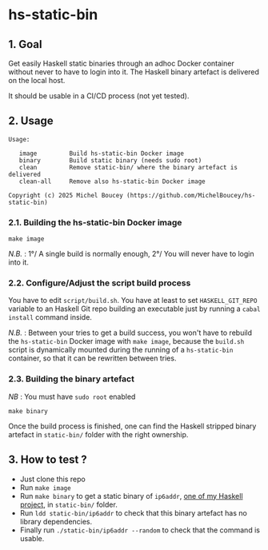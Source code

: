 # hs-static-bin

## 1. Goal

Get easily Haskell static binaries through an adhoc Docker container without never to have to login into it. The Haskell binary artefact is delivered on the local host.

It should be usable in a CI/CD process (not yet tested).

## 2. Usage

```
Usage:

   image         Build hs-static-bin Docker image
   binary        Build static binary (needs sudo root)
   clean         Remove static-bin/ where the binary artefact is delivered
   clean-all     Remove also hs-static-bin Docker image

Copyright (c) 2025 Michel Boucey (https://github.com/MichelBoucey/hs-static-bin)
```

### 2.1. Building the hs-static-bin Docker image

```
make image
```

_N.B._ : 1°/ A single build is normally enough, 2°/ You will never have to login into it.

### 2.2. Configure/Adjust the script build process

You have to edit `script/build.sh`. You have at least to set `HASKELL_GIT_REPO` variable to an Haskell Git repo building an executable just by running a `cabal install` command inside.

_N.B._ : Between your tries to get a build success, you won't have to rebuild the `hs-static-bin` Docker image with `make image`, because the `build.sh` script is dynamically mounted during the running of a `hs-static-bin` container, so that it can be rewritten between tries.

### 2.3. Building the binary artefact

_NB_ : You must have `sudo root` enabled

```
make binary
```

Once the build process is finished, one can find the Haskell stripped binary artefact in `static-bin/` folder with the right ownership.

## 3. How to test ?

- Just clone this repo
- Run `make image`
- Run `make binary` to get a static binary of `ip6addr`, [one of my Haskell project](https://github.com/MichelBoucey/ip6addr), in `static-bin/` folder.
- Run `ldd static-bin/ip6addr` to check that this binary artefact has no library dependencies.
- Finally run `./static-bin/ip6addr --random` to check that the command is usable.

